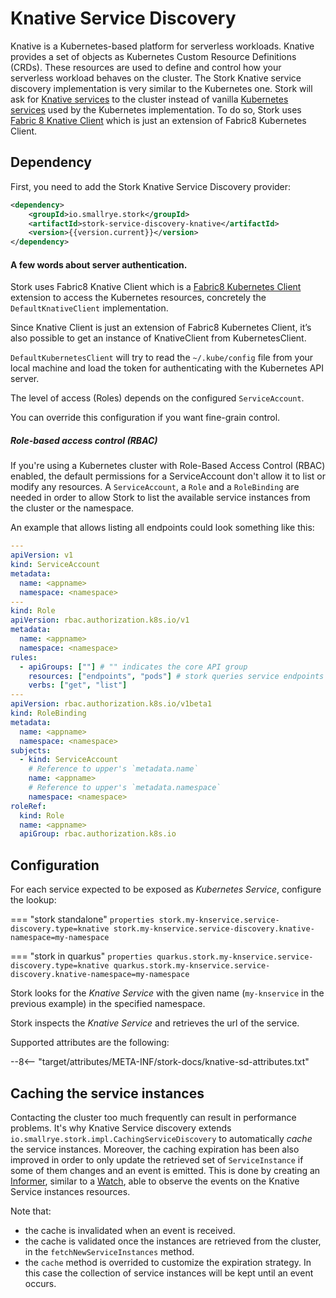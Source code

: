 # Knative Service Discovery

Knative is a Kubernetes-based platform for serverless workloads. Knative provides a set of objects as Kubernetes Custom Resource Definitions (CRDs). 
These resources are used to define and control how your serverless workload behaves on the cluster. 
The Stork Knative service discovery implementation is very similar to the Kubernetes one. 
Stork will ask for [Knative services](https://knative.dev/docs/serving/reference/serving-api/#serving.knative.dev/v1.Service) to the cluster instead of vanilla [Kubernetes services](https://kubernetes.io/docs/concepts/services-networking/service/#service-resource) used by the Kubernetes implementation. 
To do so, Stork uses [Fabric 8 Knative Client](https://github.com/fabric8io/kubernetes-client/blob/master/extensions/knative/client/src/main/java/io/fabric8/knative/client/KnativeClient.java) which is just an extension of Fabric8 Kubernetes Client. 


## Dependency

First, you need to add the Stork Knative Service Discovery provider:

```xml
<dependency>
    <groupId>io.smallrye.stork</groupId>
    <artifactId>stork-service-discovery-knative</artifactId>
    <version>{{version.current}}</version>
</dependency>
```

#### A few words about server authentication. 
Stork uses Fabric8 Knative Client which is a [Fabric8 Kubernetes Client](https://github.com/fabric8io/kubernetes-client#readme) extension to access the Kubernetes resources, concretely the `DefaultKnativeClient` implementation.

Since Knative Client is just an extension of Fabric8 Kubernetes Client, it’s also possible to get an instance of KnativeClient from KubernetesClient.

`DefaultKubernetesClient` will try to read the `~/.kube/config` file from your local machine and load the token for authenticating with the Kubernetes API server.

The level of access (Roles) depends on the configured `ServiceAccount`.

You can override this configuration if you want fine-grain control.


##### Role-based access control (RBAC)
If you're using a Kubernetes cluster with Role-Based Access Control (RBAC) enabled, the default permissions for a ServiceAccount don't allow it to list or modify any resources.
A `ServiceAccount`, a `Role` and a `RoleBinding` are needed in order to allow Stork to list the available service instances from the cluster or the namespace.

An example that allows listing all endpoints could look something like this:

```yaml
---
apiVersion: v1
kind: ServiceAccount
metadata:
  name: <appname>
  namespace: <namespace>
---
kind: Role
apiVersion: rbac.authorization.k8s.io/v1
metadata:
  name: <appname>
  namespace: <namespace>
rules:
  - apiGroups: [""] # "" indicates the core API group
    resources: ["endpoints", "pods"] # stork queries service endpoints and pods
    verbs: ["get", "list"]
---
apiVersion: rbac.authorization.k8s.io/v1beta1
kind: RoleBinding
metadata:
  name: <appname>
  namespace: <namespace>
subjects:
  - kind: ServiceAccount
    # Reference to upper's `metadata.name`
    name: <appname>
    # Reference to upper's `metadata.namespace`
    namespace: <namespace>
roleRef:
  kind: Role
  name: <appname>
  apiGroup: rbac.authorization.k8s.io
```

## Configuration

For each service expected to be exposed as _Kubernetes Service_, configure the lookup:

=== "stork standalone"
    ```properties
    stork.my-knservice.service-discovery.type=knative
    stork.my-knservice.service-discovery.knative-namespace=my-namespace
    ```

=== "stork in quarkus"
    ```properties
    quarkus.stork.my-knservice.service-discovery.type=knative
    quarkus.stork.my-knservice.service-discovery.knative-namespace=my-namespace
    ```


Stork looks for the _Knative Service_ with the given name (`my-knservice` in the previous example) in the specified namespace.

Stork inspects the _Knative Service_ and retrieves the url of the service.

Supported attributes are the following:

--8<-- "target/attributes/META-INF/stork-docs/knative-sd-attributes.txt"


## Caching the service instances

Contacting the cluster too much frequently can result in performance problems. It's why Knative Service discovery extends `io.smallrye.stork.impl.CachingServiceDiscovery` to automatically _cache_ the service instances.
Moreover, the caching expiration has been also improved in order to only update the retrieved set of `ServiceInstance` if some of them changes and an event is emitted. 
This is done by creating an [Informer](https://www.javadoc.io/static/io.fabric8/kubernetes-client-api/6.1.1/io/fabric8/kubernetes/client/informers/SharedIndexInformer.html), similar to a [Watch](https://www.javadoc.io/static/io.fabric8/kubernetes-client-api/6.1.1/io/fabric8/kubernetes/client/Watch.html),  able to observe the events on the Knative Service instances resources. 

Note that: 
 - the cache is invalidated when an event is received. 
 - the cache is validated once the instances are retrieved from the cluster, in the `fetchNewServiceInstances` method.
 - the `cache` method is overrided to customize the expiration strategy. In this case the collection of service instances will be kept until an event occurs.


